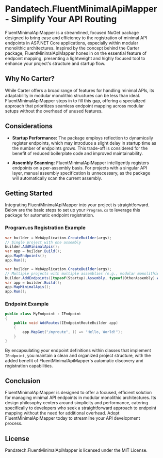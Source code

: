 # Pandatech.FluentMinimalApiMapper - Simplify Your API Routing

FluentMinimalApiMapper is a streamlined, focused NuGet package designed to bring ease and efficiency to the registration
of minimal API endpoints in ASP.NET Core applications, especially within modular monolithic architectures. Inspired by
the concept behind the Carter package, FluentMinimalApiMapper hones in on the essential feature of endpoint mapping,
presenting a lightweight and highly focused tool to enhance your project's structure and startup flow.

## Why No Carter?

While Carter offers a broad range of features for handling minimal APIs, its adaptability in modular monolithic
structures can be less than ideal. FluentMinimalApiMapper steps in to fill this gap, offering a specialized approach
that prioritizes seamless endpoint mapping across modular setups without the overhead of unused features.

## Considerations

- **Startup Performance:** The package employs reflection to dynamically register endpoints, which may introduce a
  slight
  delay in startup time as the number of endpoints grows. This trade-off is considered for the benefit of reduced
  boilerplate code and improved maintainability.

- **Assembly Scanning:** FluentMinimalApiMapper intelligently registers endpoints on a per-assembly basis. For projects
  with a
  singular API layer, manual assembly specification is unnecessary, as the package will automatically scan the current
  assembly.

## Getting Started

Integrating FluentMinimalApiMapper into your project is straightforward. Below are the basic steps to set up your
`Program.cs` to leverage this package for automatic endpoint registration.

### Program.cs Registration Example

```csharp
var builder = WebApplication.CreateBuilder(args);
// Single project with one assembly
builder.AddMinimalApis();
var app = builder.Build();
app.MapEndpoints();
app.Run();
```

```csharp
var builder = WebApplication.CreateBuilder(args);
// Multiple projects with multiple assemblies (e.g., modular monolithic)
builder.AddEndpoints([typeof(Startup).Assembly, typeof(OtherAssembly).Assembly]);
var app = builder.Build();
app.MapMinimalApis();
app.Run();
```

### Endpoint Example

```csharp
public class MyEndpoint : IEndpoint
{
    public void AddRoutes(IEndpointRouteBuilder app)
    {
        app.MapGet("/myroute", () => "Hello, World!");
    }
}
```

By encapsulating your endpoint definitions within classes that implement `IEndpoint`, you maintain a clean and organized
project structure, with the added benefit of FluentMinimalApiMapper's automatic discovery and registration capabilities.

## Conclusion

FluentMinimalApiMapper is designed to offer a focused, efficient solution for managing minimal API endpoints in modular
monolithic architectures. Its design philosophy centers around simplicity and performance, catering specifically to
developers who seek a straightforward approach to endpoint mapping without the need for additional overhead. Adopt
FluentMinimalApiMapper today to streamline your API development process.

## License

Pandatech.FluentMinimalApiMapper is licensed under the MIT License.
